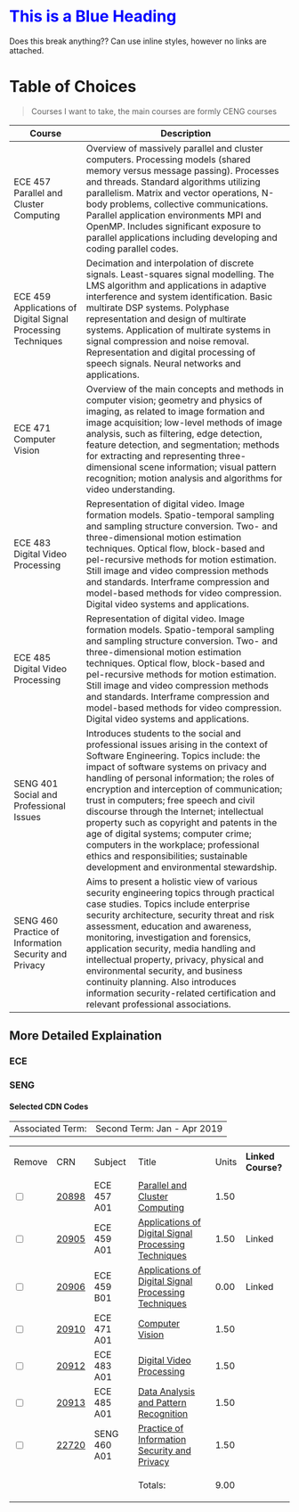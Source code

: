 <!-- TITLE: 4 B Classes -->
<!-- SUBTITLE: Summary of classes I took for UVIC 4B -->


<h1 style="color:blue;">This is a Blue Heading</h1>

Does this break anything?? Can use inline styles, however no links are attached.

# Table of Choices

> Courses I want to take, the main courses are formly CENG courses

| Course | Description |
| ---        |  ---             |
| ECE 457 Parallel and Cluster Computing | Overview of massively parallel and cluster computers. Processing models (shared memory versus message passing). Processes and threads. Standard algorithms utilizing parallelism. Matrix and vector operations, N-body problems, collective communications. Parallel application environments MPI and OpenMP. Includes significant exposure to parallel applications including developing and coding parallel codes. |
| ECE 459 Applications of Digital Signal Processing Techniques | Decimation and interpolation of discrete signals. Least-squares signal modelling. The LMS algorithm and applications in adaptive interference and system identification. Basic multirate DSP systems. Polyphase representation and design of multirate systems. Application of multirate systems in signal compression and noise removal. Representation and digital processing of speech signals. Neural networks and applications.|
| ECE 471 Computer Vision | Overview of the main concepts and methods in computer vision; geometry and physics of imaging, as related to image formation and image acquisition; low-level methods of image analysis, such as filtering, edge detection, feature detection, and segmentation; methods for extracting and representing three-dimensional scene information; visual pattern recognition; motion analysis and algorithms for video understanding. |
| ECE 483 Digital Video Processing | Representation of digital video. Image formation models. Spatio-temporal sampling and sampling structure conversion. Two- and three-dimensional motion estimation techniques. Optical flow, block-based and pel-recursive methods for motion estimation. Still image and video compression methods and standards. Interframe compression and model-based methods for video compression. Digital video systems and applications. |
| ECE 485 Digital Video Processing | Representation of digital video. Image formation models. Spatio-temporal sampling and sampling structure conversion. Two- and three-dimensional motion estimation techniques. Optical flow, block-based and pel-recursive methods for motion estimation. Still image and video compression methods and standards. Interframe compression and model-based methods for video compression. Digital video systems and applications. |
| SENG 401 Social and Professional Issues| Introduces students to the social and professional issues arising in the context of Software Engineering. Topics include: the impact of software systems on privacy and handling of personal information; the roles of encryption and interception of communication; trust in computers; free speech and civil discourse through the Internet; intellectual property such as copyright and patents in the age of digital systems; computer crime; computers in the workplace; professional ethics and responsibilities; sustainable development and environmental stewardship.|
|   SENG 460 Practice of Information Security and Privacy | Aims to present a holistic view of various security engineering topics through practical case studies. Topics include enterprise security architecture, security threat and risk assessment, education and awareness, monitoring, investigation and forensics, application security, media handling and intellectual property, privacy, physical and environmental security, and business continuity planning. Also introduces information security-related certification and relevant professional associations. |
## More Detailed Explaination
### ECE

### SENG


#### Selected CDN Codes

<table class="dataentrytable">
<tbody><tr>
<td class="delabel" scope="row">Associated Term:</td>
<td class="dedefault">Second Term: Jan - Apr 2019</td>
</tr>
</tbody></table>

<table class="dataentrytable">
<tbody><tr>
<td class="delabel" scope="row">Remove</td>
<td class="delabel" scope="row">CRN</td>
<td class="delabel" scope="row">Subject</td>
<td class="delabel" scope="row">Title</td>
<td class="delabel" scope="row"><p class="rightaligntext">Units</p></td>
<td class="delabel" scope="row"><b>Linked Course?</b></td>
</tr>
<tr>
<td class="dedefault">
<input type="checkbox" name="drop_action" value="20898" id="drop_id1">
</td><td nowrap="nowrap" class="dedefault"><span class="fieldnormaltext"><a href="/BAN1P/bwysched.p_display_course?wsea_code=CRED&amp;term_code=201901&amp;session_id=832451&amp;crn=20898&amp;form_code=CALLTIME" onmouseover="window.status='Display Course Details';  return true" onfocus="window.status='Display Course Details';  return true" onmouseout="window.status='';  return true" onblur="window.status='';  return true">20898</a></span></td>
<td class="dedefault">ECE 457 A01</td>
<td class="dedefault"><span class="fieldnormaltext"><a href="/BAN1P/bwysched.p_display_course?wsea_code=CRED&amp;term_code=201901&amp;session_id=832451&amp;crn=20898&amp;form_code=CALLTIME" onmouseover="window.status='Display Course Details';  return true" onfocus="window.status='Display Course Details';  return true" onmouseout="window.status='';  return true" onblur="window.status='';  return true">Parallel and Cluster Computing</a></span></td>
<td class="dedefault"><p class="rightaligntext">  1.50</p></td>
<td class="dedefault">&nbsp;</td>
</tr>
<tr>
<td class="dedefault">
<input type="checkbox" name="drop_action" value="20905" id="drop_id2">
</td><td nowrap="nowrap" class="dedefault"><span class="fieldnormaltext"><a href="/BAN1P/bwysched.p_display_course?wsea_code=CRED&amp;term_code=201901&amp;session_id=832451&amp;crn=20905&amp;form_code=CALLTIME" onmouseover="window.status='Display Course Details';  return true" onfocus="window.status='Display Course Details';  return true" onmouseout="window.status='';  return true" onblur="window.status='';  return true">20905</a></span></td>
<td class="dedefault">ECE 459 A01</td>
<td class="dedefault"><span class="fieldnormaltext"><a href="/BAN1P/bwysched.p_display_course?wsea_code=CRED&amp;term_code=201901&amp;session_id=832451&amp;crn=20905&amp;form_code=CALLTIME" onmouseover="window.status='Display Course Details';  return true" onfocus="window.status='Display Course Details';  return true" onmouseout="window.status='';  return true" onblur="window.status='';  return true">Applications of Digital Signal Processing Techniques</a></span></td>
<td class="dedefault"><p class="rightaligntext">  1.50</p></td>
<td class="dedefault">Linked</td>
</tr>
<tr>
<td class="dedefault">
<input type="checkbox" name="drop_action" value="20906" id="drop_id3">
</td><td nowrap="nowrap" class="dedefault"><span class="fieldnormaltext"><a href="/BAN1P/bwysched.p_display_course?wsea_code=CRED&amp;term_code=201901&amp;session_id=832451&amp;crn=20906&amp;form_code=CALLTIME" onmouseover="window.status='Display Course Details';  return true" onfocus="window.status='Display Course Details';  return true" onmouseout="window.status='';  return true" onblur="window.status='';  return true">20906</a></span></td>
<td class="dedefault">ECE 459 B01</td>
<td class="dedefault"><span class="fieldnormaltext"><a href="/BAN1P/bwysched.p_display_course?wsea_code=CRED&amp;term_code=201901&amp;session_id=832451&amp;crn=20906&amp;form_code=CALLTIME" onmouseover="window.status='Display Course Details';  return true" onfocus="window.status='Display Course Details';  return true" onmouseout="window.status='';  return true" onblur="window.status='';  return true">Applications of Digital Signal Processing Techniques</a></span></td>
<td class="dedefault"><p class="rightaligntext">  0.00</p></td>
<td class="dedefault">Linked</td>
</tr>
<tr>
<td class="dedefault">
<input type="checkbox" name="drop_action" value="20910" id="drop_id4">
</td><td nowrap="nowrap" class="dedefault"><span class="fieldnormaltext"><a href="/BAN1P/bwysched.p_display_course?wsea_code=CRED&amp;term_code=201901&amp;session_id=832451&amp;crn=20910&amp;form_code=CALLTIME" onmouseover="window.status='Display Course Details';  return true" onfocus="window.status='Display Course Details';  return true" onmouseout="window.status='';  return true" onblur="window.status='';  return true">20910</a></span></td>
<td class="dedefault">ECE 471 A01</td>
<td class="dedefault"><span class="fieldnormaltext"><a href="/BAN1P/bwysched.p_display_course?wsea_code=CRED&amp;term_code=201901&amp;session_id=832451&amp;crn=20910&amp;form_code=CALLTIME" onmouseover="window.status='Display Course Details';  return true" onfocus="window.status='Display Course Details';  return true" onmouseout="window.status='';  return true" onblur="window.status='';  return true">Computer Vision</a></span></td>
<td class="dedefault"><p class="rightaligntext">  1.50</p></td>
<td class="dedefault">&nbsp;</td>
</tr>
<tr>
<td class="dedefault">
<input type="checkbox" name="drop_action" value="20912" id="drop_id5">
</td><td nowrap="nowrap" class="dedefault"><span class="fieldnormaltext"><a href="/BAN1P/bwysched.p_display_course?wsea_code=CRED&amp;term_code=201901&amp;session_id=832451&amp;crn=20912&amp;form_code=CALLTIME" onmouseover="window.status='Display Course Details';  return true" onfocus="window.status='Display Course Details';  return true" onmouseout="window.status='';  return true" onblur="window.status='';  return true">20912</a></span></td>
<td class="dedefault">ECE 483 A01</td>
<td class="dedefault"><span class="fieldnormaltext"><a href="/BAN1P/bwysched.p_display_course?wsea_code=CRED&amp;term_code=201901&amp;session_id=832451&amp;crn=20912&amp;form_code=CALLTIME" onmouseover="window.status='Display Course Details';  return true" onfocus="window.status='Display Course Details';  return true" onmouseout="window.status='';  return true" onblur="window.status='';  return true">Digital Video Processing</a></span></td>
<td class="dedefault"><p class="rightaligntext">  1.50</p></td>
<td class="dedefault">&nbsp;</td>
</tr>
<tr>
<td class="dedefault">
<input type="checkbox" name="drop_action" value="20913" id="drop_id6">
</td><td nowrap="nowrap" class="dedefault"><span class="fieldnormaltext"><a href="/BAN1P/bwysched.p_display_course?wsea_code=CRED&amp;term_code=201901&amp;session_id=832451&amp;crn=20913&amp;form_code=CALLTIME" onmouseover="window.status='Display Course Details';  return true" onfocus="window.status='Display Course Details';  return true" onmouseout="window.status='';  return true" onblur="window.status='';  return true">20913</a></span></td>
<td class="dedefault">ECE 485 A01</td>
<td class="dedefault"><span class="fieldnormaltext"><a href="/BAN1P/bwysched.p_display_course?wsea_code=CRED&amp;term_code=201901&amp;session_id=832451&amp;crn=20913&amp;form_code=CALLTIME" onmouseover="window.status='Display Course Details';  return true" onfocus="window.status='Display Course Details';  return true" onmouseout="window.status='';  return true" onblur="window.status='';  return true">Data Analysis and Pattern Recognition</a></span></td>
<td class="dedefault"><p class="rightaligntext">  1.50</p></td>
<td class="dedefault">&nbsp;</td>
</tr>
<tr>
<td class="dedefault">
<input type="checkbox" name="drop_action" value="22720" id="drop_id7">
</td><td nowrap="nowrap" class="dedefault"><span class="fieldnormaltext"><a href="/BAN1P/bwysched.p_display_course?wsea_code=CRED&amp;term_code=201901&amp;session_id=832451&amp;crn=22720&amp;form_code=CALLTIME" onmouseover="window.status='Display Course Details';  return true" onfocus="window.status='Display Course Details';  return true" onmouseout="window.status='';  return true" onblur="window.status='';  return true">22720</a></span></td>
<td class="dedefault">SENG 460 A01</td>
<td class="dedefault"><span class="fieldnormaltext"><a href="/BAN1P/bwysched.p_display_course?wsea_code=CRED&amp;term_code=201901&amp;session_id=832451&amp;crn=22720&amp;form_code=CALLTIME" onmouseover="window.status='Display Course Details';  return true" onfocus="window.status='Display Course Details';  return true" onmouseout="window.status='';  return true" onblur="window.status='';  return true">Practice of Information Security and Privacy</a></span></td>
<td class="dedefault"><p class="rightaligntext">  1.50</p></td>
<td class="dedefault">&nbsp;</td>
</tr>
<input type="hidden" name="drop_action" value="dummy">
<tr><td class="dedefault">&nbsp;</td>
<td class="dedefault">&nbsp;</td>
<td class="dedefault">&nbsp;</td>
<td class="dedefault"><span class="fieldmediumtextbold">Totals:</span></td>
<td class="dedefault"><p class="rightaligntext">  9.00</p></td>
<td class="dedefault">&nbsp;</td>
</tr></tbody></table>